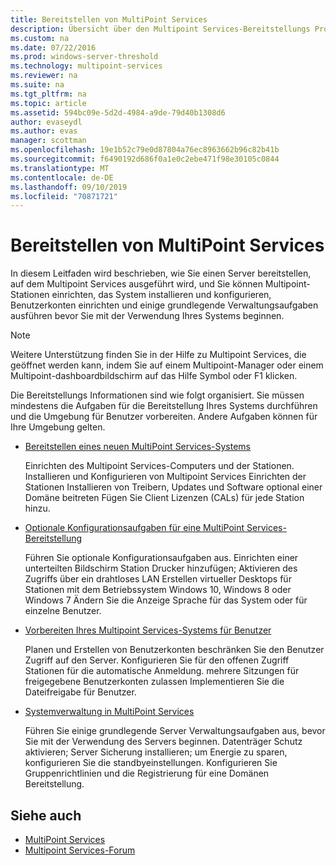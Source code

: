 ```yaml
---
title: Bereitstellen von MultiPoint Services
description: Übersicht über den Multipoint Services-Bereitstellungs Prozess
ms.custom: na
ms.date: 07/22/2016
ms.prod: windows-server-threshold
ms.technology: multipoint-services
ms.reviewer: na
ms.suite: na
ms.tgt_pltfrm: na
ms.topic: article
ms.assetid: 594bc09e-5d2d-4984-a9de-79d40b1308d6
author: evaseydl
ms.author: evas
manager: scottman
ms.openlocfilehash: 19e1b52c79e0d87804a76ec8963662b96c82b41b
ms.sourcegitcommit: f6490192d686f0a1e0c2ebe471f98e30105c0844
ms.translationtype: MT
ms.contentlocale: de-DE
ms.lasthandoff: 09/10/2019
ms.locfileid: "70871721"
---
```

# <a name="deploying-multipoint-services"></a>Bereitstellen von MultiPoint Services
In diesem Leitfaden wird beschrieben, wie Sie einen Server bereitstellen, auf dem Multipoint Services ausgeführt wird, und Sie können Multipoint-Stationen einrichten, das System installieren und konfigurieren, Benutzerkonten einrichten und einige grundlegende Verwaltungsaufgaben ausführen bevor Sie mit der Verwendung Ihres Systems beginnen.  
  
> [!NOTE]  
> Weitere Unterstützung finden Sie in der Hilfe zu Multipoint Services, die geöffnet werden kann, indem Sie auf einem Multipoint-Manager oder einem Multipoint-dashboardbildschirm auf das Hilfe Symbol oder F1 klicken.  
  
Die Bereitstellungs Informationen sind wie folgt organisiert. Sie müssen mindestens die Aufgaben für die Bereitstellung Ihres Systems durchführen und die Umgebung für Benutzer vorbereiten. Andere Aufgaben können für Ihre Umgebung gelten. 
-   [Bereitstellen eines neuen MultiPoint Services-Systems](Deploy-a-new-MultiPoint-services-system.md)  
  
    Einrichten des Multipoint Services-Computers und der Stationen. Installieren und Konfigurieren von Multipoint Services Einrichten der Stationen Installieren von Treibern, Updates und Software optional einer Domäne beitreten Fügen Sie Client Lizenzen (CALs) für jede Station hinzu.  
  
-   [Optionale Konfigurationsaufgaben für eine MultiPoint Services-Bereitstellung](Optional-configuration-tasks-for-a-MultiPoint-services-deployment.md)  
  
    Führen Sie optionale Konfigurationsaufgaben aus. Einrichten einer unterteilten Bildschirm Station Drucker hinzufügen; Aktivieren des Zugriffs über ein drahtloses LAN Erstellen virtueller Desktops für Stationen mit dem Betriebssystem Windows 10, Windows 8 oder Windows 7 Ändern Sie die Anzeige Sprache für das System oder für einzelne Benutzer.  
  
-   [Vorbereiten Ihres Multipoint Services-Systems für Benutzer](Prepare-your-MultiPoint-services-system-for-users.md)  
  
    Planen und Erstellen von Benutzerkonten beschränken Sie den Benutzer Zugriff auf den Server. Konfigurieren Sie für den offenen Zugriff Stationen für die automatische Anmeldung. mehrere Sitzungen für freigegebene Benutzerkonten zulassen Implementieren Sie die Dateifreigabe für Benutzer.  
  
-   [Systemverwaltung in MultiPoint Services](System-administration-in-MultiPoint-services.md)  
  
    Führen Sie einige grundlegende Server Verwaltungsaufgaben aus, bevor Sie mit der Verwendung des Servers beginnen. Datenträger Schutz aktivieren; Server Sicherung installieren; um Energie zu sparen, konfigurieren Sie die standbyeinstellungen. Konfigurieren Sie Gruppenrichtlinien und die Registrierung für eine Domänen Bereitstellung.  
  
## <a name="see-also"></a>Siehe auch  
  
- [MultiPoint Services](MultiPoint-Services.md)
-   [Multipoint Services-Forum](https://social.technet.microsoft.com/Forums/windowsserver/home?forum=windowsmultipointserver&filter=alltypes&sort=lastpostdesc)  
  
